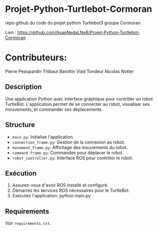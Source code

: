 # Projet-Python-Turtlebot-Cormoran

repo github du code du projet python Turtlebot3 groupe Cormoran

Lien : https://github.com/AsapNedaLNeB/Projet-Python-Turtlebot-Cormoran

# Contributeurs:

Pierre Peaupardin
Thibaut Barottin
Vlad Tondeur
Nicolas Notter

## Description
Une application Python avec interface graphique pour contrôler un robot TurtleBot. L'application permet de se connecter au robot, visualiser ses mouvements, et commander ses déplacements.

## Structure
- `main.py`: Initialise l'application.
- `connection_frame.py`: Gestion de la connexion au robot.
- `movement_frame.py`: Affichage des mouvements du robot.
- `command_frame.py`: Commandes pour déplacer le robot.
- `robot_controller.py`: Interface ROS pour contrôler le robot.

## Exécution
1. Assurez-vous d'avoir ROS installé et configuré.
2. Démarrez les services ROS nécessaires pour le TurtleBot.
3. Exécutez l'application: python main.py

## Requirements
Voir `requirements.txt`.